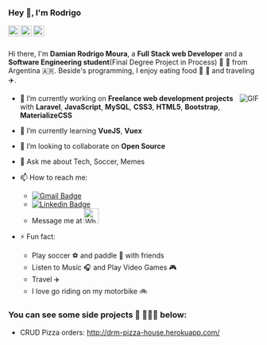 ### Hey 👋, I'm Rodrigo

<a href="https://www.linkedin.com/in/damian-rodrigo-moura/">
  <img align="left" alt="Mehdi's LinkdeIn" width="22px" src="https://cdn.jsdelivr.net/npm/simple-icons@v3/icons/linkedin.svg" />
</a>
<a href="https://www.instagram.com/drodrigomoura/">
  <img align="left" alt="Mehdi's Instagram" width="22px" src="https://cdn.jsdelivr.net/npm/simple-icons@v3/icons/instagram.svg" />
</a>
<a href="https://www.facebook.com/rodrigo.moura.731/">
  <img align="left" alt="Mehdi's Instagram" width="22px" src="https://cdn.jsdelivr.net/npm/simple-icons@v3/icons/facebook.svg" />
</a>

<br />
<br />

Hi there, I'm **Damian Rodrigo Moura**, a **Full Stack web Developer** and a **Software Engineering student**(Final Degree Project in Process) :robot: 🚀 from Argentina :argentina:. Beside's programming, I enjoy eating food :pizza: :hamburger: and traveling :airplane:.

<img align="right" alt="GIF" src="https://i.pinimg.com/originals/e4/26/70/e426702edf874b181aced1e2fa5c6cde.gif" />

- 🔭 I’m currently working on **Freelance web development projects** with **Laravel**, **JavaScript**, **MySQL**, **CSS3**, **HTML5**, **Bootstrap**, **MaterializeCSS**

- 🌱 I’m currently learning **VueJS**, **Vuex**

- 👯 I’m looking to collaborate on **Open Source**

- 💬 Ask me about Tech, Soccer, Memes

- 📫 How to reach me: 
  - [![Gmail Badge](https://img.shields.io/badge/-d.rodrigomoura@gmail.com-c14438?style=flat-square&logo=Gmail&logoColor=white&link=mailto:d.rodrigomoura@gmail.com)](mailto:d.rodrigomoura@gmail.com)
  - [![Linkedin Badge](https://img.shields.io/badge/-drodrigomoura-blue?style=flat-square&logo=Linkedin&logoColor=white&link=https://www.linkedin.com/in/drodrigomoura/)](https://www.linkedin.com/in/drodrigomoura/)
  - Message me at <a href="https://api.whatsapp.com/send?phone=+5493764683195"><img src="https://github.com/Quadrified/Quadrified/blob/master/assets/my_svgs/whatsapp.svg" width="30px" alt="Whatsapp"></a>

- ⚡ Fun fact:
  - Play soccer :soccer:	and paddle :tennis: with friends
  - Listen to Music :headphones: and Play Video Games :video_game:
  - Travel :airplane:
  - I love go riding on my motorbike :bike:

### You can see some side projects :rocket: 👨🏽‍💻 below: 

- CRUD Pizza orders: http://drm-pizza-house.herokuapp.com/
